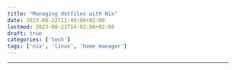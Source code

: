 ```yaml
---
title: "Managing dotfiles with Nix"
date: 2023-08-22T11:49:00+02:00
lastmod: 2023-08-21T14:02:00+02:00
draft: true
categories: ['tech']
tags: ['nix', 'linux', 'home manager']
---
```


---

[//]: # (Write about how I started managing my packages and dotfiles using nix and home manager)
